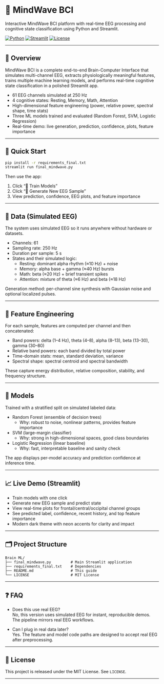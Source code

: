 # 🧠 MindWave BCI

Interactive MindWave BCI platform with real-time EEG processing and cognitive state classification using Python and Streamlit.

[![Python](https://img.shields.io/badge/Python-3.9+-blue.svg)](https://python.org)
[![Streamlit](https://img.shields.io/badge/Streamlit-1.28+-red.svg)](https://streamlit.io)
[![License](https://img.shields.io/badge/License-MIT-green.svg)](LICENSE)

---

## 🎯 Overview

MindWave BCI is a complete end-to-end Brain-Computer Interface that simulates multi-channel EEG, extracts physiologically meaningful features, trains multiple machine learning models, and performs real-time cognitive state classification in a polished Streamlit app.

- 61 EEG channels simulated at 250 Hz
- 4 cognitive states: Resting, Memory, Math, Attention
- High-dimensional feature engineering (power, relative power, spectral shape, time stats)
- Three ML models trained and evaluated (Random Forest, SVM, Logistic Regression)
- Real-time demo: live generation, prediction, confidence, plots, feature importance

---

## 🚀 Quick Start

```bash
pip install -r requirements_final.txt
streamlit run final_mindwave.py
```

Then use the app:
1) Click “🚀 Train Models”
2) Click “🎯 Generate New EEG Sample”
3) View prediction, confidence, EEG plots, and feature importance

---

## 🧪 Data (Simulated EEG)

The system uses simulated EEG so it runs anywhere without hardware or datasets.

- Channels: 61
- Sampling rate: 250 Hz
- Duration per sample: 5 s
- States and their simulated logic:
  - Resting: dominant alpha rhythm (≈10 Hz) + noise
  - Memory: alpha base + gamma (≈40 Hz) bursts
  - Math: beta (≈20 Hz) + brief transient spikes
  - Attention: mixture of theta (≈6 Hz) and beta (≈18 Hz)

Generation method: per-channel sine synthesis with Gaussian noise and optional localized pulses.

---

## 🔬 Feature Engineering

For each sample, features are computed per channel and then concatenated:

- Band powers: delta (1–4 Hz), theta (4–8), alpha (8–13), beta (13–30), gamma (30–80)
- Relative band powers: each band divided by total power
- Time-domain stats: mean, standard deviation, variance
- Spectral shape: spectral centroid and spectral bandwidth

These capture energy distribution, relative composition, stability, and frequency structure.

---

## 🤖 Models

Trained with a stratified split on simulated labeled data:

- Random Forest (ensemble of decision trees)
  - Why: robust to noise, nonlinear patterns, provides feature importance
- SVM (large-margin classifier)
  - Why: strong in high-dimensional spaces, good class boundaries
- Logistic Regression (linear baseline)
  - Why: fast, interpretable baseline and sanity check

The app displays per-model accuracy and prediction confidence at inference time.

---

## 📈 Live Demo (Streamlit)

- Train models with one click
- Generate new EEG sample and predict state
- View real-time plots for frontal/central/occipital channel groups
- See predicted label, confidence, recent history, and top feature importance
- Modern dark theme with neon accents for clarity and impact

---

## 🗂️ Project Structure

```
Brain ML/
├── final_mindwave.py         # Main Streamlit application
├── requirements_final.txt    # Dependencies
├── README.md                 # This guide
└── LICENSE                   # MIT License
```

---

## ❓ FAQ

- Does this use real EEG?  
  No, this version uses simulated EEG for instant, reproducible demos. The pipeline mirrors real EEG workflows.

- Can I plug in real data later?  
  Yes. The feature and model code paths are designed to accept real EEG after preprocessing.

---

## 📜 License

This project is released under the MIT License. See `LICENSE`.

---
